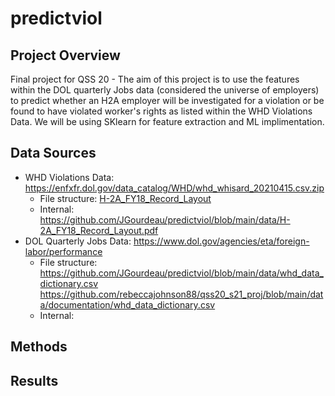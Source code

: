 # predictviol

## Project Overview
Final project for QSS 20 - The aim of this project is to use the features within the DOL quarterly Jobs data (considered the universe of employers) to predict whether an H2A employer will be investigated for a violation or be found to have violated worker's rights as listed within the WHD Violations Data. We will be using SKlearn for feature extraction and ML implimentation. 

## Data Sources 
* WHD Violations Data: https://enfxfr.dol.gov/data_catalog/WHD/whd_whisard_20210415.csv.zip
  * File structure: [H-2A_FY18_Record_Layout](https://www.dol.gov/sites/dolgov/files/ETA/oflc/pdfs/H-2A_FY18_Record_Layout.pdf) 
  * Internal: https://github.com/JGourdeau/predictviol/blob/main/data/H-2A_FY18_Record_Layout.pdf
* DOL Quarterly Jobs Data: https://www.dol.gov/agencies/eta/foreign-labor/performance
  * File structure: https://github.com/JGourdeau/predictviol/blob/main/data/whd_data_dictionary.csv
 https://github.com/rebeccajohnson88/qss20_s21_proj/blob/main/data/documentation/whd_data_dictionary.csv
  * Internal: 
## Methods

## Results




